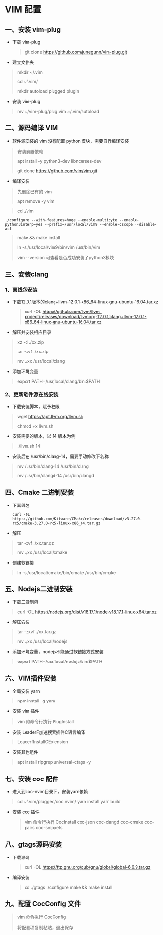 # VIM 配置

## 一、安装 vim-plug

- 下载 vim-plug

    > git clone https://github.com/junegunn/vim-plug.git

- 建立文件夹

> mkdir ~/.vim
>
> cd ~/.vim/
>
> mkdir autoload plugged plugin

- 安装 vim-plug

> mv ~/vim-plug/plug.vim ~/.vim/autoload

## 二、源码编译 VIM

- 软件源安装的 vim 没有配置 python 模块，需要自行编译安装

> 安装前置依赖
>
> apt install -y python3-dev libncurses-dev
>
> git clone https://github.com/vim/vim.git

- 编译安装

> 先删除已有的 vim
>
> apt remove -y vim

> cd ./vim

```shell
./configure --with-features=huge --enable-multibyte --enable-python3interp=yes --prefix=/usr/local/vim9 --enable-cscope --disable-acl
```



> make && make install
>
> ln -s /usr/local/vim9/bin/vim /usr/bin/vim
>
> vim --version 可查看是否成功安装了python3模块

## 三、安装clang

### 1、离线包安装

 - 下载12.0.1版本的clang+llvm-12.0.1-x86_64-linux-gnu-ubuntu-16.04.tar.xz

    > curl -OL https://github.com/llvm/llvm-project/releases/download/llvmorg-12.0.1/clang+llvm-12.0.1-x86_64-linux-gnu-ubuntu-16.04.tar.xz

- 解压并安装相应目录

> xz -d ./xx.zip
>
> tar -xvf ./xx.zip
>
> mv ./xx /usr/local/clang

- 添加环境变量

> export PATH=/usr/local/clang/bin:$PATH

### 2、更新软件源在线安装

- 下载安装脚本，赋予权限

> wget https://apt.llvm.org/llvm.sh
>
> chmod +x llvm.sh

- 安装需要的版本，以 14 版本为例

> ./llvm.sh 14

- 安装后在 /usr/bin/clang-14，需要手动修改下名称

> mv /usr/bin/clang-14 /usr/bin/clang
>
> mv /usr/bin/clangd-14 /usr/bin/clangd

## 四、Cmake 二进制安装

- 下离线包

    ```shell
    curl -OL https://github.com/Kitware/CMake/releases/download/v3.27.0-rc5/cmake-3.27.0-rc5-linux-x86_64.tar.gz
    ```

- 解压

> tar -xvf ./xx.tar.gz
>
> mv ./xx /usr/local/cmake

- 创建软链接

> ln -s /usr/local/cmake/bin/cmake /usr/bin/cmake

## 五、Nodejs二进制安装

- 下载二进制包

> curl -OL https://nodejs.org/dist/v18.17.1/node-v18.17.1-linux-x64.tar.xz

- 解压安装

> tar -zxvf ./xx.tar.gz
>
> mv ./xx /usr/local/nodejs

- 添加环境变量，nodejs不能通过软链接方式安装

> export PATH=/usr/local/nodejs/bin:$PATH

## 六、VIM插件安装

- 全局安装 yarn

> npm install -g yarn

- 安装 vim 插件

> vim 的命令行执行 PlugInstall

- 安装 LeaderF加速搜索插件C语言编译

> LeaderfInstallCExtension

- 安装其他组件

> apt install ripgrep universal-ctags -y

## 七、安装 coc 配件

- 进入到coc-nvim目录下，安装yarn依赖


> cd ~/.vim/plugged/coc.nvim/
> yarn install
> yarn build

- 安装 coc 插件

    > vim 命令行执行 CocInstall coc-json coc-clangd coc-cmake coc-pairs coc-snippets

## 八、gtags源码安装

- 下载源码

    > curl -OL https://ftp.gnu.org/pub/gnu/global/global-6.6.9.tar.gz

- 编译安装

    > cd ./gtags
    > ./configure
    > make && make install

## 九、配置 CocConfig 文件

> vim 命令执行 CocConfig
>
> 将配置项复制粘贴，退出保存  